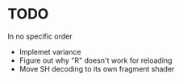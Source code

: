 # TODO

In no specific order

- Implemet variance
- Figure out why "R" doesn't work for reloading
- Move SH decoding to its own fragment shader
